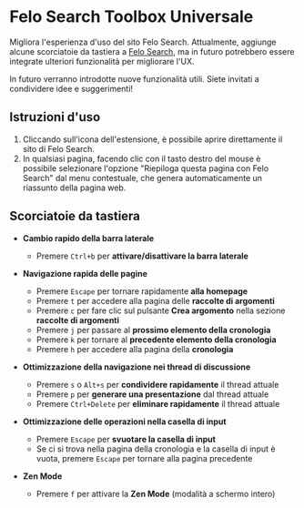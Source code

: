 # Felo Search Toolbox Universale

Migliora l'esperienza d'uso del sito Felo Search. Attualmente, aggiunge alcune scorciatoie da tastiera a [Felo Search](https://felo.ai), ma in futuro potrebbero essere integrate ulteriori funzionalità per migliorare l'UX.

In futuro verranno introdotte nuove funzionalità utili. Siete invitati a condividere idee e suggerimenti!

## Istruzioni d'uso

1. Cliccando sull'icona dell'estensione, è possibile aprire direttamente il sito di Felo Search.
2. In qualsiasi pagina, facendo clic con il tasto destro del mouse è possibile selezionare l'opzione "Riepiloga questa pagina con Felo Search" dal menu contestuale, che genera automaticamente un riassunto della pagina web.

## Scorciatoie da tastiera

- **Cambio rapido della barra laterale**
  - Premere `Ctrl+b` per **attivare/disattivare la barra laterale**

- **Navigazione rapida delle pagine**
  - Premere `Escape` per tornare rapidamente **alla homepage**
  - Premere `t` per accedere alla pagina delle **raccolte di argomenti**
  - Premere `c` per fare clic sul pulsante **Crea argomento** nella sezione **raccolte di argomenti**
  - Premere `j` per passare al **prossimo elemento della cronologia**
  - Premere `k` per tornare al **precedente elemento della cronologia**
  - Premere `h` per accedere alla pagina della **cronologia**

- **Ottimizzazione della navigazione nei thread di discussione**
  - Premere `s` o `Alt+s` per **condividere rapidamente** il thread attuale
  - Premere `p` per **generare una presentazione** dal thread attuale
  - Premere `Ctrl+Delete` per **eliminare rapidamente** il thread attuale

- **Ottimizzazione delle operazioni nella casella di input**
  - Premere `Escape` per **svuotare la casella di input**
  - Se ci si trova nella pagina della cronologia e la casella di input è vuota, premere `Escape` per tornare alla pagina precedente

- **Zen Mode**
  - Premere `f` per attivare la **Zen Mode** (modalità a schermo intero)
